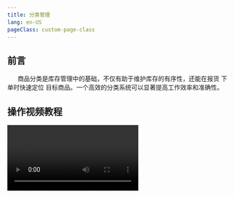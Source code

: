 ```yaml
---
title: 分类管理
lang: en-US
pageClass: custom-page-class
---
```


## 前言

&nbsp;&nbsp;&nbsp;&nbsp;&nbsp;&nbsp;商品分类是库存管理中的基础，不仅有助于维护库存的有序性，还能在报货<span class="highlight-text"> 下单时快速定位 </span>目标商品。一个高效的分类系统可以显著提高工作效率和准确性。

## 操作视频教程

<video src="https://perfect.yanxi.site/md/cms-video/category.mp4" controls/>

## 分类管理功能

> 使用 “ 商品管理 ” 功能路径：<span class="underline-text"> 【我的】-【管理工具】-【更多】-【分类管理】 </span>

::: warning 相关属性

- **名称**：为每个分类指定一个清晰明了的名称，便于识别和管理。
- **图标**：为分类添加图标可以增强视觉效果，帮助用户更快地识别分类。
- **排序**：用户可以根据重要性或其他标准对分类进行排序，以便在浏览时更加直观。
- **描述信息**（非必填）：提供额外的描述信息可以帮助更好地理解每个分类的直观含义。

:::

::: tip 执行操作

- **编辑分类**：用户可以随时对分类信息进行编辑，以反映任何变更或更新，确保分类信息的准确性。
- **删除分类**：在执行删除操作前，系统会提示用户确认是否有子商品仍归属于该分类，以避免数据丢失。
:::



<div class="inline-container">
    <img src="/public/img/cms/category/category-2.png" alt="" class="fancybox" data-fancybox="gallery" width="33%">
    <img src="/public/img/cms/category/category-4.png" alt="" class="fancybox" data-fancybox="gallery" width="33%">
    <img src="/public/img/cms/category/category-3.png" alt="" class="fancybox" data-fancybox="gallery" width="33%">
</div>

## 分类的展现

🎉 **良好的分类习惯**对于报货流程至关重要。它不仅可以帮助用户在报货时快速找到相关的商品，还能减少错误和遗漏，提高整体的工作效率。通过系统的分类管理功能，用户可以轻松实现这一点，从而在快节奏的工作环境中保持效率和准确性。

通过上述功能的集成，我们的商品分类管理系统旨在为用户打造一个清晰、有序、易于操作的分类环境，从而提升报货效率和整体的库存管理水平。

> 分类在首页中的体现为：紫色方块为当前选中的分类

<div class="inline-container">
    <img src="/public/img/cms/category/category-1.png" alt="" class="fancybox" data-fancybox="gallery" width="50%">
</div>